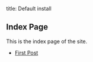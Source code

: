 title: Default install

## Index Page

This is the index page of the site.

* [First Post](#posts/2014/da-jia-hao)


